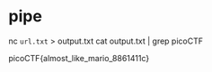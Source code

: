 # pipe

nc `url.txt` > output.txt
cat output.txt | grep picoCTF

picoCTF{almost_like_mario_8861411c}

